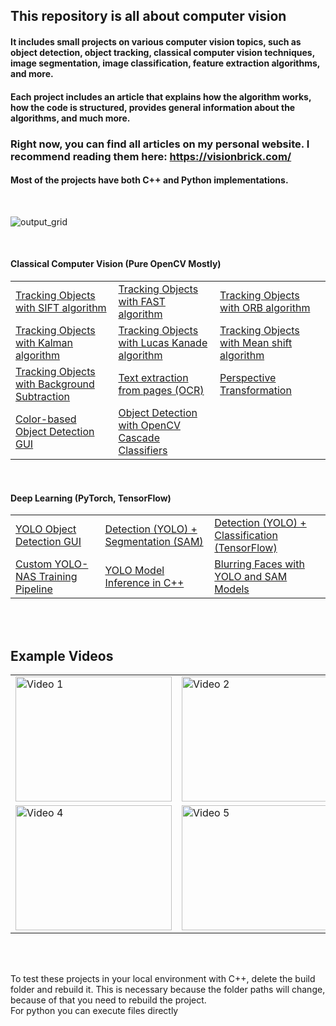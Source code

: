 ## This repository is all about computer vision

#### It includes small projects on various computer vision topics, such as object detection, object tracking, classical computer vision techniques, image segmentation, image classification, feature extraction algorithms, and more.
#### Each project includes an article that explains how the algorithm works, how the code is structured, provides general information about the algorithms, and much more.
### Right now, you can find all articles on my personal website. I recommend reading them here: https://visionbrick.com/

#### Most of the projects have both C++ and Python implementations.
 


<br>

 ![output_grid](https://github.com/user-attachments/assets/5d246c14-8d12-4bbb-af5c-49d2765e1f1e)

<br>

#### Classical Computer Vision (Pure OpenCV Mostly)

<table>
  <tr>
    <td><a href="https://github.com/siromermer/OpenCV-Projects-cpp-python/tree/master/ObjectTracking-SIFT">Tracking Objects with SIFT algorithm</a> </td>
    <td><a href="https://github.com/siromermer/OpenCV-Projects-cpp-python/tree/master/ObjectTracking-fast">Tracking Objects with FAST algorithm</a>  </td>
    <td><a href="https://github.com/siromermer/OpenCV-Projects-cpp-python/tree/master/ObjectTracking-ORB">Tracking Objects with ORB algorithm</a>  </td>
  </tr>
  <tr>
    <td><a href="https://github.com/siromermer/OpenCV-Projects-cpp-python/tree/master/ObjectTracking-kalman">Tracking Objects with Kalman algorithm</a>  </td>
    <td><a href="https://github.com/siromermer/OpenCV-Projects-cpp-python/tree/master/ObjectTracking-lucas-kanade">Tracking Objects with Lucas Kanade algorithm</a>  </td>
    <td><a href="https://github.com/siromermer/OpenCV-Projects-cpp-python/tree/master/ObjectTracking-meanshift">Tracking Objects with Mean shift algorithm</a>  </td>
  </tr>
  <tr>
    <td><a href="https://github.com/siromermer/OpenCV-Projects-cpp-python/tree/master/ObjectTracking-background-subtraction">Tracking Objects with Background Subtraction</a> </td>
    <td><a href="https://github.com/siromermer/OpenCV-Projects-cpp-python/tree/master/OCR-Text-Extraction">Text extraction from pages (OCR)</a> </td>
    <td><a href="https://github.com/siromermer/OpenCV-Projects-cpp-python/tree/master/Perspective-Transformation-opencv">Perspective Transformation</a>  </td>
  </tr>
 <tr>
    <td><a href="https://github.com/siromermer/OpenCV-Projects-cpp-python/tree/master/Color-based-object-detection-gui">Color-based Object Detection GUI</a></td>
    <td><a href="https://github.com/siromermer/OpenCV-Projects-cpp-python/tree/master/Opencv-object-detection-Cascade">Object Detection with OpenCV Cascade Classifiers</a>   </td>
    <td></td>
  </tr>
</table>

<br>

#### Deep Learning (PyTorch, TensorFlow)
<table>
  <tr>
    <td><a href="https://github.com/siromermer/OpenCV-Projects-cpp-python/tree/master/YOLO-detection-gui">YOLO Object Detection GUI</a></td>
    <td><a href="https://github.com/siromermer/OpenCV-Projects-cpp-python/tree/master/Detect-YOLO-Segment-SAM">Detection (YOLO) + Segmentation (SAM)</a></td>
    <td><a href="https://github.com/siromermer/OpenCV-Projects-cpp-python/tree/master/Sequential-Detection-Classification">Detection (YOLO) + Classification (TensorFlow)</a></td>
  </tr>
  <tr>
    <td><a href="https://github.com/siromermer/OpenCV-Projects-cpp-python/tree/master/YOLO-NAS-custom-training">Custom YOLO-NAS Training Pipeline</a></td>
    <td><a href="https://github.com/siromermer/OpenCV-Projects-cpp-python/tree/master/YOLO-inference-cpp">YOLO Model Inference in C++ </a></td>
    <td><a href="https://github.com/siromermer/OpenCV-Projects-cpp-python/tree/master/Blurring-faces-yolo-sam">Blurring Faces with YOLO and SAM Models</a></td>
  </tr>
</table>

<br><br>

## Example Videos  

<table>
  <tr>
    <td>
      <img width="250" height="200" src="https://github.com/user-attachments/assets/1602cd85-b81d-4f0d-a52c-31f32fedf7cb" alt="Video 1">
    </td>
    <td>
      <img width="250" height="200" src="https://github.com/user-attachments/assets/583d27d7-9f35-40e8-8f36-7310e92ebf3e" alt="Video 2">
    </td>
    <td>
      <img width="250" height="200" src="https://github.com/user-attachments/assets/9685de89-5f84-4fa8-b36d-4a893c5da276" alt="Video 3">
    </td>
  </tr>
  <tr>
    <td>
      <img width="250" height="200" src="https://github.com/user-attachments/assets/65846a37-77c4-4041-97f8-e59536f58fc1" alt="Video 4">
    </td>
    <td>
      <img width="250" height="200" src="https://github.com/user-attachments/assets/c6829437-ad16-490d-a346-b87a1f901392" alt="Video 5">
    </td>
    <td>
      <img width="250" height="200" src="https://github.com/user-attachments/assets/b3ac8d7e-c6d1-4229-83b0-033e6940f6fb" alt="Video 6">
    </td>
  </tr>
</table>

<br><br>

To test these projects in your local environment with C++, delete the build folder and rebuild it. This is necessary because the folder paths will change, because of that you need to rebuild the project.<br>
For python you can execute files directly 

<br><br>


